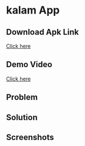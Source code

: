 # kalam App

## Download Apk Link
<a href="" target="_blank" download>Click here</a>

## Demo Video
<a href="" target="_blank">Click here</a>

## Problem

## Solution

## Screenshots
